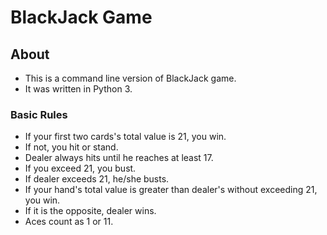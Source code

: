 # BlackJack Game

## About

* This is a command line version of BlackJack game.
* It was written in Python 3.

### Basic Rules

* If your first two cards's total value is 21, you win.
* If not, you hit or stand.
* Dealer always hits until he reaches at least 17.
* If you exceed 21, you bust.
* If dealer exceeds 21, he/she busts.
* If your hand's total value is greater than dealer's without exceeding 21, you win.
* If it is the opposite, dealer wins.
* Aces count as 1 or 11.